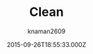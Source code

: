 ---
layout: JamstackTheme
title: Clean
github: https://github.com/knaman2609/clean
demo: https://knaman2609.github.io/clean/
author: knaman2609
ssg: Jekyll
date: 2015-09-26T18:55:33.000Z
description: A clean jekyll theme.
stale: true
disabled: true
disabled_reason: error checking demo url
---